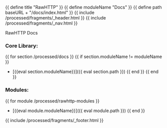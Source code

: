 {{ define title "RawHTTP" }}
{{ define moduleName "Docs" }}
{{ define path baseURL + "/docs/index.html" }}
{{ include /processed/fragments/_header.html }}
{{ include /processed/fragments/_nav.html }}

<div class="title">RawHTTP Docs</div>

### Core Library:

{{ for section /processed/docs }}
{{ if section.moduleName != moduleName }}
* [{{eval section.moduleName}}]({{ eval section.path }})
{{ end }}
{{ end }}

### Modules:

{{ for module /processed/rawhttp-modules }}
* [{{eval module.moduleName}}]({{ eval module.path }})
{{ end }}

{{ include /processed/fragments/_footer.html }}
